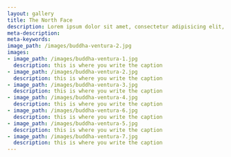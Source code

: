 ```yaml
---
layout: gallery
title: The North Face
description: Lorem ipsum dolor sit amet, consectetur adipisicing elit, sed do eiusmod tempor incididunt ut labore et dolore magna aliqua. Ut enim ad minim veniam, quis nostrud exercitation ullamco laboris nisi ut aliquip ex ea commodo consequat.
meta-description:
meta-keywords:
image_path: /images/buddha-ventura-2.jpg
images:
- image_path: /images/buddha-ventura-1.jpg
  description: this is where you write the caption
- image_path: /images/buddha-ventura-2.jpg
  description: this is where you write the caption
- image_path: /images/buddha-ventura-3.jpg
  description: this is where you write the caption
- image_path: /images/buddha-ventura-4.jpg
  description: this is where you write the caption
- image_path: /images/buddha-ventura-6.jpg
  description: this is where you write the caption
- image_path: /images/buddha-ventura-5.jpg
  description: this is where you write the caption
- image_path: /images/buddha-ventura-7.jpg
  description: this is where you write the caption
---
```

